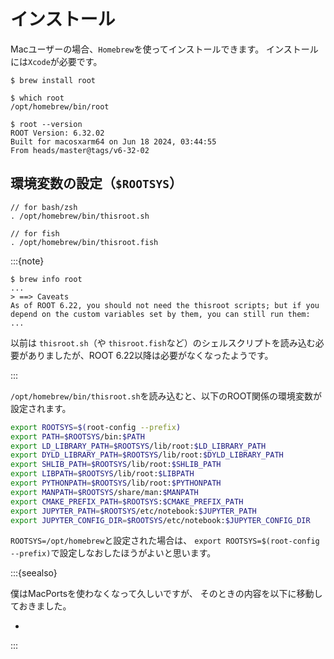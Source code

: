 # インストール

Macユーザーの場合、``Homebrew``を使ってインストールできます。
インストールには``Xcode``が必要です。

```console
$ brew install root

$ which root
/opt/homebrew/bin/root

$ root --version
ROOT Version: 6.32.02
Built for macosxarm64 on Jun 18 2024, 03:44:55
From heads/master@tags/v6-32-02
```

## 環境変数の設定（``$ROOTSYS``）

```console
// for bash/zsh
. /opt/homebrew/bin/thisroot.sh

// for fish
. /opt/homebrew/bin/thisroot.fish
```

:::{note}

```console
$ brew info root
...
> ==> Caveats
As of ROOT 6.22, you should not need the thisroot scripts; but if you depend on the custom variables set by them, you can still run them:
...
```

以前は ``thisroot.sh``（や ``thisroot.fish``など）のシェルスクリプトを読み込む必要がありましたが、ROOT 6.22以降は必要がなくなったようです。

:::

``/opt/homebrew/bin/thisroot.sh``を読み込むと、以下のROOT関係の環境変数が設定されます。

```bash
export ROOTSYS=$(root-config --prefix)
export PATH=$ROOTSYS/bin:$PATH
export LD_LIBRARY_PATH=$ROOTSYS/lib/root:$LD_LIBRARY_PATH
export DYLD_LIBRARY_PATH=$ROOTSYS/lib/root:$DYLD_LIBRARY_PATH
export SHLIB_PATH=$ROOTSYS/lib/root:$SHLIB_PATH
export LIBPATH=$ROOTSYS/lib/root:$LIBPATH
export PYTHONPATH=$ROOTSYS/lib/root:$PYTHONPATH
export MANPATH=$ROOTSYS/share/man:$MANPATH
export CMAKE_PREFIX_PATH=$ROOTSYS:$CMAKE_PREFIX_PATH
export JUPYTER_PATH=$ROOTSYS/etc/notebook:$JUPYTER_PATH
export JUPYTER_CONFIG_DIR=$ROOTSYS/etc/notebook:$JUPYTER_CONFIG_DIR
```

``ROOTSYS=/opt/homebrew``と設定された場合は、
`export ROOTSYS=$(root-config --prefix)`で設定しなおしたほうがよいと思います。

:::{seealso}

僕はMacPortsを使わなくなって久しいですが、
そのときの内容を以下に移動しておきました。

- [](./root-install-macports.md)

:::
